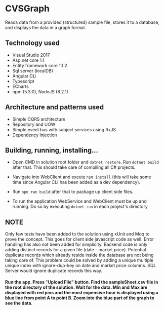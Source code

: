 # CVSGraph #

Reads data from a provided (structured) sample file, stores it to a database, and displays the data in a graph format.

## Technology used
- Visual Studio 2017
- Asp.net core 1.1
- Entity framework core 1.1.2
- Sql server (localDB)
- Angular CLI 
- Typescript 
- ECharts
- npm (5.3.0), NodeJS (8.2.1)

## Architecture and patterns used
- Simple CQRS architecture
- Repository and UOW
- Simple event bus with subject services using RxJS
- Dependency Injection

## Building, running, installing...

- Open CMD in solution root folder and `dotnet restore`. Run `dotnet build` after that. This should take care of compiling all C# projects.

- Navigate into WebClient and exeute `npm install` (this will take some time since Angular CLI has been added as a dev dependency). 

- Run `npm run build` after that to package up client side files.

- To run the application WebService and WebClient must be up and running. Do so by executing `dotnet run` in each project's directory

## NOTE
Only few tests have been added to the solution using xUnit and Moq to prove the concept. This goes for client side javascript code as well. Error handling has also not been added for simplicity.
Backend code is only adding distinct records for a given file (date - market price). Potential duplicate records which already reside inside the database are not being taking care of. This problem could be solved by adding a unique multiple unique index with ignore-dup-key on date and market price columns. SQL Server would ignore duplicate records this way.

#### Run the app. Press "Upload File" button. Find the sampleSheet.csv file in the root directory of the solution. Wait for the data. Min and Max are displayed with red pins and the most expensive hour is displayed using a blue line from point A to point B. Zoom into the blue part of the graph to see the data. 
